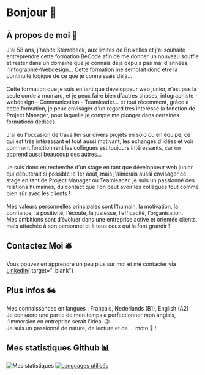 # Bonjour 👋

## À propos de moi 🤔
J'ai 58 ans, j'habite Sterrebeek, aux limites de Bruxelles et j'ai souhaité entreprendre cette formation BeCode afin de me donner un nouveau souffle et rester dans un domaine que je connais déjà depuis pas mal d'années, l'infographie-Webdesign... Cette formation me semblait donc être la continuité logique de ce que je connaissais déjà...<br><br>
Cette formation que je suis en tant que développeur web junior, n‘est pas la seule corde à mon arc, et je peux faire bien d‘autres choses, infographiste - webdesign - Communication - Teamleader... et tout récemment, grâce à cette formation, je peux envisager d'un regard très intéressé la fonction de Project Manager, pour laquelle je compte me plonger dans certaines formations dédiées.<br><br>
J'ai eu l'occasion de travailler sur divers projets en solo ou en équipe, ce qui est très intéressant et tout aussi motivant, les échanges d'idées et voir comment fonctionnent les collègues est toujours intéressants, car on apprend aussi beaucoup des autres...<br><br>
Je suis donc en recherche d'un stage en tant que développeur web junior qui débuterait si possible le 1er août, mais j'aimerais aussi envisager ce stage en tant de Project Manager ou Teamleader, je suis un passionné des relations humaines, du contact que l'on peut avoir les collègues tout comme bien sûr avec les clients !<br><br>
Mes valeurs personnelles principales sont l‘humain, la motivation, la confiance, la positivité, l‘écoute, la justesse, l‘efficacité, l‘organisation.<br>
Mes ambitions sont d‘évoluer dans une entreprise active et orientée clients, mais attachée à son personnel et à tous ceux qui la font grandir !


## Contactez Moi 🛎
Vous pouvez en apprendre un peu plus sur moi et me contacter via [LinkedIn](https://www.linkedin.com/in/christian-jadot-630320){:target="_blank"}

## Plus infos 🏍
Mes connaissances en langues : Français, Nederlands (B1), English (A2)<br>
Je consacre une partie de mon temps à perfectionner mon anglais, l'immersion en entreprise serait l'idéal 😉.<br>
Je suis un passionné de nature, de lecture et de ... moto 🤙 !



## Mes statistiques Github 📊
![Mes statistiques](https://github-readme-stats.vercel.app/api?username=ChristianJadot&show_icons=true&theme=default) [![Languages utilisés](https://github-readme-stats.vercel.app/api/top-langs/?username=ChristianJadot&layout=compact)](https://github.com/ChristianJadot/github-readme-stats)






<!--
**ChristianJadot/ChristianJadot** is a ✨ _special_ ✨ repository because its `README.md` (this file) appears on your GitHub profile.

Here are some ideas to get you started:

- 🔭 I’m currently working on ...
- 🌱 I’m currently learning ...
- 👯 I’m looking to collaborate on ...
- 🤔 I’m looking for help with ...
- 💬 Ask me about ...
- 📫 How to reach me: ...
- 😄 Pronouns: ...
- ⚡ Fun fact: ...
-->
